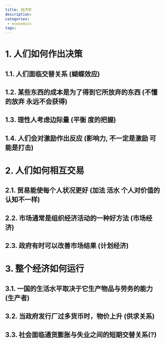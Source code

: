 ```yaml
---
title: 经济学
description:
categories:
 - economics
tags:
---
```


# 1. 人们如何作出决策
## 1.1. 人们面临交替关系 (蝴蝶效应)
## 1.2. 某些东西的成本是为了得到它所放弃的东西 (不懂的放弃 永远不会获得)
## 1.3. 理性人考虑边际量 (平衡 度的把握)
## 1.4. 人们会对激励作出反应 (影响力, 不一定是激励 可能是打击)

# 2. 人们如何相互交易
## 2.1. 贸易能使每个人状况更好 (加法 活水 个人对价值的认知不一样)
## 2.2. 市场通常是组织经济活动的一种好方法 (市场经济)
## 2.3. 政府有时可以改善市场结果 (计划经济)

# 3. 整个经济如何运行
## 3.1. 一国的生活水平取决于它生产物品与劳务的能力 (生产者)
## 3.2. 当政府发行厂过多货币时，物价上升 (供求关系)
## 3.3. 社会面临通货膨胀与失业之间的短期交替关系(?)
